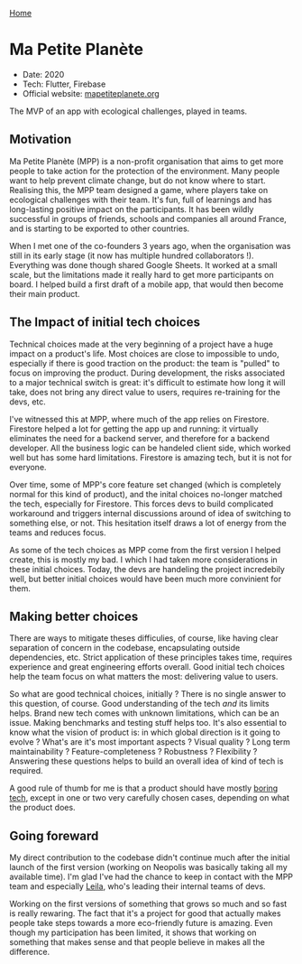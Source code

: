 [Home](/)

# Ma Petite Planète
* Date: 2020
* Tech: Flutter, Firebase
* Official website: [mapetiteplanete.org](https://mapetiteplanete.org)

The MVP of an app with ecological challenges, played in teams.

## Motivation
Ma Petite Planète (MPP) is a non-profit organisation that aims to get more people to take action for the protection of the environment. Many people want to help prevent climate change, but do not know where to start. Realising this, the MPP team designed a game, where players take on ecological challenges with their team. It's fun, full of learnings and has long-lasting positive impact on the participants. It has been wildly successful in groups of friends, schools and companies all around France, and is starting to be exported to other countries.

When I met one of the co-founders 3 years ago, when the organisation was still in its early stage (it now has multiple hundred collaborators !). Everything was done though shared Google Sheets. It worked at a small scale, but the limitations made it really hard to get more participants on board. I helped build a first draft of a mobile app, that would then become their main product.

## The Impact of initial tech choices
Technical choices made at the very beginning of a project have a huge impact on a product's life. Most choices are close to impossible to undo, especially if there is good traction on the product: the team is "pulled" to focus on improving the product. During development, the risks associated to a major technical switch is great: it's difficult to estimate how long it will take, does not bring any direct value to users, requires re-training for the devs, etc.

I've witnessed this at MPP, where much of the app relies on Firestore. Firestore helped a lot for getting the app up and running: it virtually eliminates the need for a backend server, and therefore for a backend developer. All the business logic can be handeled client side, which worked well but has some hard limitations. Firestore is amazing tech, but it is not for everyone.

Over time, some of MPP's core feature set changed (which is completely normal for this kind of product), and the inital choices no-longer matched the tech, especially for Firestore. This forces devs to build complicated workaround and triggers internal discussions around of idea of switching to something else, or not. This hesitation itself draws a lot of energy from the teams and reduces focus.

As some of the tech choices as MPP come from the first version I helped create, this is mostly my bad. I which I had taken more considerations in these initial choices. Today, the devs are handeling the project incredebily well, but better initial choices would have been much more convinient for them.

## Making better choices
There are ways to mitigate theses difficulies, of course, like having clear separation of concern in the codebase, encapsulating outside dependencies, etc. Strict application of these principles takes time, requires experience and great engineering efforts overall. Good initial tech choices help the team focus on what matters the most: delivering value to users. 

So what are good technical choices, initially ? There is no single answer to this question, of course. Good understanding of the tech *and* its limits helps. Brand new tech comes with unknown limitations, which can be an issue. Making benchmarks and testing stuff helps too. It's also essential to know what the vision of product is: in which global direction is it going to evolve ? What's are it's most important aspects ? Visual quality ? Long term maintainability ? Feature-completeness ? Robustness ? Flexibility ? Answering these questions helps to build an overall idea of kind of tech is required.

A good rule of thumb for me is that a product should have mostly [boring tech](https://boringtechnology.club/), except in one or two very carefully chosen cases, depending on what the product does.

## Going foreward
My direct contribution to the codebase didn't continue much after the initial launch of the first version (working on Neopolis was basically taking all my available time). I'm glad I've had the chance to keep in contact with the MPP team and especially [Leila](https://github.com/LeilaCoquard), who's leading their internal teams of devs. 

Working on the first versions of something that grows so much and so fast is really rewaring. The fact that it's a project for good that actually makes people take steps towards a more eco-friendly future is amazing. Even though my participation has been limited, it shows that working on something that makes sense and that people believe in makes all the difference.